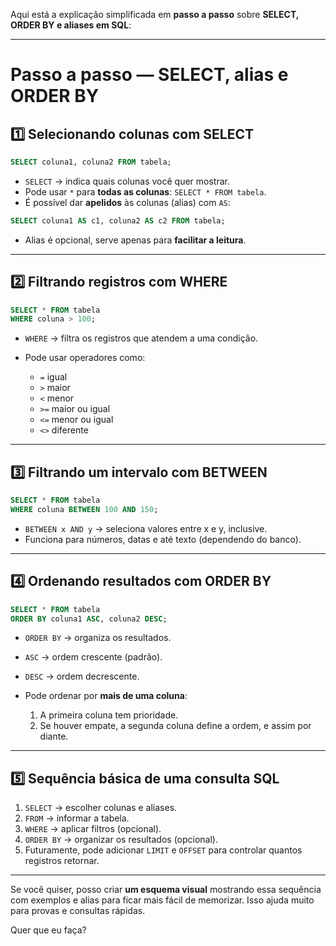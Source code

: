 Aqui está a explicação simplificada em **passo a passo** sobre **SELECT, ORDER BY e aliases em SQL**:

---

# Passo a passo — SELECT, alias e ORDER BY

## 1️⃣ Selecionando colunas com SELECT

```sql
SELECT coluna1, coluna2 FROM tabela;
```

* `SELECT` → indica quais colunas você quer mostrar.
* Pode usar `*` para **todas as colunas**: `SELECT * FROM tabela`.
* É possível dar **apelidos** às colunas (alias) com `AS`:

```sql
SELECT coluna1 AS c1, coluna2 AS c2 FROM tabela;
```

* Alias é opcional, serve apenas para **facilitar a leitura**.

---

## 2️⃣ Filtrando registros com WHERE

```sql
SELECT * FROM tabela
WHERE coluna > 100;
```

* `WHERE` → filtra os registros que atendem a uma condição.
* Pode usar operadores como:

  * `=` igual
  * `>` maior
  * `<` menor
  * `>=` maior ou igual
  * `<=` menor ou igual
  * `<>` diferente

---

## 3️⃣ Filtrando um intervalo com BETWEEN

```sql
SELECT * FROM tabela
WHERE coluna BETWEEN 100 AND 150;
```

* `BETWEEN x AND y` → seleciona valores entre x e y, inclusive.
* Funciona para números, datas e até texto (dependendo do banco).

---

## 4️⃣ Ordenando resultados com ORDER BY

```sql
SELECT * FROM tabela
ORDER BY coluna1 ASC, coluna2 DESC;
```

* `ORDER BY` → organiza os resultados.
* `ASC` → ordem crescente (padrão).
* `DESC` → ordem decrescente.
* Pode ordenar por **mais de uma coluna**:

  1. A primeira coluna tem prioridade.
  2. Se houver empate, a segunda coluna define a ordem, e assim por diante.

---

## 5️⃣ Sequência básica de uma consulta SQL

1. `SELECT` → escolher colunas e aliases.
2. `FROM` → informar a tabela.
3. `WHERE` → aplicar filtros (opcional).
4. `ORDER BY` → organizar os resultados (opcional).
5. Futuramente, pode adicionar `LIMIT` e `OFFSET` para controlar quantos registros retornar.

---

Se você quiser, posso criar **um esquema visual** mostrando essa sequência com exemplos e alias para ficar mais fácil de memorizar. Isso ajuda muito para provas e consultas rápidas.

Quer que eu faça?
